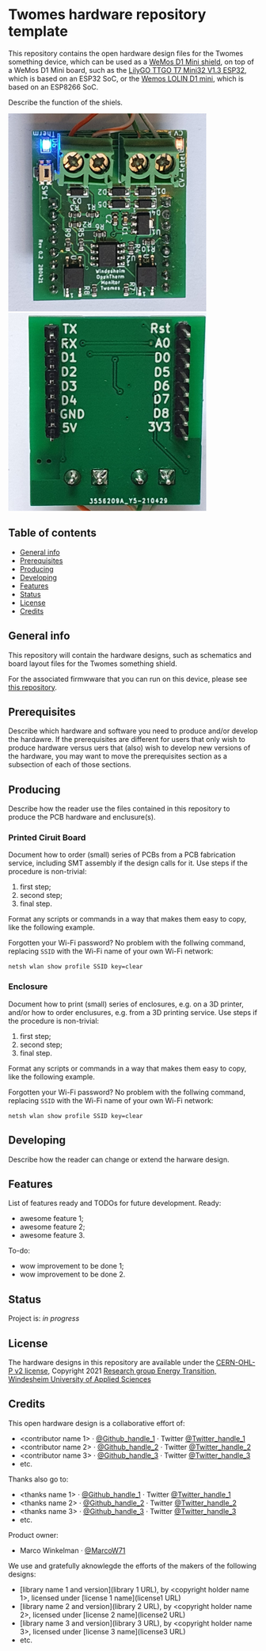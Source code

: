 # Twomes hardware repository template

This repository contains the open hardware design files for the Twomes something device, which can be used as a [WeMos D1 Mini shield](https://www.wemos.cc/en/latest/d1_mini_shield/index.html), on top of a WeMos D1 Mini board, such as the [LilyGO TTGO T7 Mini32 V1.3 ESP32](https://github.com/LilyGO/ESP32-MINI-32-V1.3), which is based on an ESP32 SoC, or the [Wemos LOLIN D1 mini](https://www.wemos.cc/en/latest/d1/d1_mini.html), which is based on an ESP8266 SoC. 

Describe the function of the shiels.

<img src="./Hardware/front.jpg" width="400" height="400" /> <img src="./Hardware/back.jpg" width="400" height="400" />

## Table of contents
* [General info](#general-info)
* [Prerequisites](#prerequisites)
* [Producing](#producing)
* [Developing](#developing) 
* [Features](#features)
* [Status](#status)
* [License](#license)
* [Credits](#credits)

## General info
This repository will contain the hardware designs, such as schematics and board layout files for the Twomes something shield.

For the associated firmwware that you can run on this device, please see [this repository](https://github.com/energietransitie/twomes-opentherm-gateway-diyless).

## Prerequisites
Describe which hardware and software you need to produce and/or develop the hardawre. If the prerequisites are different for users that only wish to produce hardware versus uers that (also) wish to develop new versions of the hardware, you may want to move the prerequisites section as a subsection of each of those sections.

## Producing

Describe how the reader use the files contained in this repository to produce the PCB hardware and enclusure(s). 

### Printed Ciruit Board
Document how to order (small) series of PCBs from a PCB fabrication service, including SMT assembly if the design calls for it. Use steps if the procedure is non-trivial:
1. first step;
2. second step;
3. final step.

Format any scripts or commands in a way that makes them  easy to copy, like the following example. 

Forgotten your Wi-Fi password? No problem with the follwing command, replacing `SSID` with the Wi-Fi name of your own Wi-Fi network: 
```shell
netsh wlan show profile SSID key=clear
```
### Enclosure
Document how to print (small) series of enclosures, e.g. on a 3D printer, and/or how to order enclusures, e.g. from a 3D printing service. Use steps if the procedure is non-trivial:
1. first step;
2. second step;
3. final step.

Format any scripts or commands in a way that makes them  easy to copy, like the following example. 

Forgotten your Wi-Fi password? No problem with the follwing command, replacing `SSID` with the Wi-Fi name of your own Wi-Fi network: 
```shell
netsh wlan show profile SSID key=clear
```

## Developing
Describe how the reader can change or extend the harware design. 

## Features
List of features ready and TODOs for future development. Ready:
* awesome feature 1;
* awesome feature 2;
* awesome feature 3.

To-do:
* wow improvement to be done 1;
* wow improvement to be done 2.

## Status
Project is: _in progress_

## License
The hardware designs in this repository are available under the [CERN-OHL-P v2 license](./LICENSE.md), Copyright 2021 [Research group Energy Transition, Windesheim University of Applied Sciences](https://windesheim.nl/energietransitie)

## Credits
This open hardware design is a collaborative effort of:
* <contributor name 1> · [@Github_handle_1](https://github.com/<github_handle_1>) · Twitter [@Twitter_handle_1](https://twitter.com/<twitter_handle_1>)
* <contributor name 2> · [@Github_handle_2](https://github.com/<github_handle_2>) · Twitter [@Twitter_handle_2](https://twitter.com/<twitter_handle_2>)
* <contributor name 3> · [@Github_handle_3](https://github.com/<github_handle_3>) · Twitter [@Twitter_handle_3](https://twitter.com/<twitter_handle_3>)
* etc. 

Thanks also go to:
* <thanks name 1> · [@Github_handle_1](https://github.com/<github_handle_1>) · Twitter [@Twitter_handle_1](https://twitter.com/<twitter_handle_1>)
* <thanks name 2> · [@Github_handle_2](https://github.com/<github_handle_2>) · Twitter [@Twitter_handle_2](https://twitter.com/<twitter_handle_2>)
* <thanks name 3> · [@Github_handle_3](https://github.com/<github_handle_3>) · Twitter [@Twitter_handle_3](https://twitter.com/<twitter_handle_3>)
* etc. 

Product owner:
* Marco Winkelman · [@MarcoW71](https://github.com/MarcoW71)

We use and gratefully aknowlegde the efforts of the makers of the following designs:

* [library name 1 and version](library 1 URL), by <copyright holder name 1>, licensed under [license 1 name](license1 URL)
* [library name 2 and version](library 2 URL), by <copyright holder name 2>, licensed under [license 2 name](license2 URL)
* [library name 3 and version](library 3 URL), by <copyright holder name 3>, licensed under [license 3 name](license3 URL)
* etc. 
